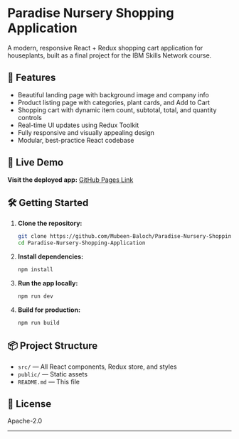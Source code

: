 # Paradise Nursery Shopping Application

A modern, responsive React + Redux shopping cart application for houseplants, built as a final project for the IBM Skills Network course.

## 🌱 Features
- Beautiful landing page with background image and company info
- Product listing page with categories, plant cards, and Add to Cart
- Shopping cart with dynamic item count, subtotal, total, and quantity controls
- Real-time UI updates using Redux Toolkit
- Fully responsive and visually appealing design
- Modular, best-practice React codebase

## 🚀 Live Demo
**Visit the deployed app:**
[GitHub Pages Link](https://mubeen-baloch.github.io/e-plantShopping/)

## 🛠️ Getting Started
1. **Clone the repository:**
   ```bash
   git clone https://github.com/Mubeen-Baloch/Paradise-Nursery-Shopping-Application.git
   cd Paradise-Nursery-Shopping-Application
   ```
2. **Install dependencies:**
   ```bash
   npm install
   ```
3. **Run the app locally:**
   ```bash
   npm run dev
   ```
4. **Build for production:**
   ```bash
   npm run build
   ```

## 📦 Project Structure
- `src/` — All React components, Redux store, and styles
- `public/` — Static assets
- `README.md` — This file

## 📄 License
Apache-2.0

---

